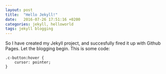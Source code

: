 ```yaml
---
layout: post
title:  "Hello Jekyll!"
date:   2016-07-26 17:51:16 +0200
categories: jekyll, helloworld
tags: jekyll blogging
---
```

So I have created my Jekyll project, and succesfully fired it up with Github Pages. Let the blogging begin.
This is some code:
```
.c-button:hover {
	cursor: pointer;
}
```